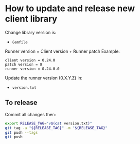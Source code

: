 # How to update and release new client library

Change library version is:
- `Gemfile`

Runner version = Client version + Runner patch
Example:
```
client version = 0.24.0
patch version = 0
runner version = 0.24.0.0
```

Update the runner version (0.X.Y.Z) in:
- `version.txt`


## To release

Commit all changes then:

```bash
export RELEASE_TAG="v$(cat version.txt)"
git tag -a "${RELEASE_TAG}" -m "${RELEASE_TAG}"
git push --tags
git push
```
